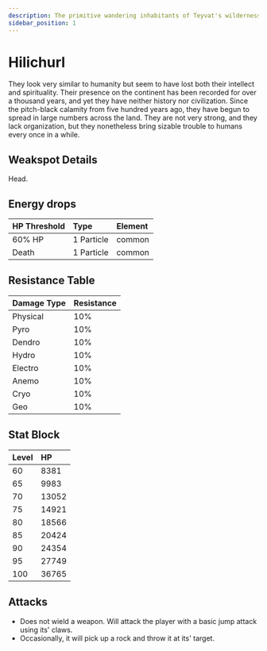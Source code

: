 ```yaml
---
description: The primitive wandering inhabitants of Teyvat's wildernesses..
sidebar_position: 1
---
```


# Hilichurl

They look very similar to humanity but seem to have lost both their intellect and spirituality. Their presence on the continent has been recorded for over a thousand years, and yet they have neither history nor civilization. Since the pitch-black calamity from five hundred years ago, they have begun to spread in large numbers across the land. They are not very strong, and they lack organization, but they nonetheless bring sizable trouble to humans every once in a while.

## Weakspot Details

Head.

## Energy drops

| HP Threshold | Type       | Element |
| :----------- | :--------- | :------ |
| 60% HP       | 1 Particle | common  |
| Death        | 1 Particle | common  |

## Resistance Table

| Damage Type | Resistance |
| :---------- | :--------- |
| Physical    | 10%        |
| Pyro        | 10%        |
| Dendro      | 10%        |
| Hydro       | 10%        |
| Electro     | 10%        |
| Anemo       | 10%        |
| Cryo        | 10%        |
| Geo         | 10%        |

## Stat Block

| Level | HP    |
| :---- | :---- |
| 60    | 8381  |
| 65    | 9983  |
| 70    | 13052 |
| 75    | 14921 |
| 80    | 18566 |
| 85    | 20424 |
| 90    | 24354 |
| 95    | 27749 |
| 100   | 36765 |

## Attacks

* Does not wield a weapon. Will attack the player with a basic jump attack using its' claws.
* Occasionally, it will pick up a rock and throw it at its' target.
